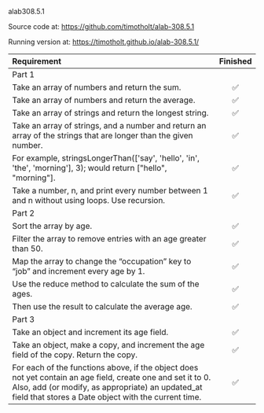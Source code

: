 alab308.5.1

Source code at: https://github.com/timotholt/alab-308.5.1

Running version at: https://timotholt.github.io/alab-308.5.1/

| Requirement | Finished |
| :--- | :---: |
| Part 1 |
|Take an array of numbers and return the sum. |✅|
|Take an array of numbers and return the average. |✅|
|Take an array of strings and return the longest string. |✅|
|Take an array of strings, and a number and return an array of the strings that are longer than the given number.  |✅|
|For example, stringsLongerThan(['say', 'hello', 'in', 'the', 'morning'], 3); would return ["hello", "morning"]. |✅|
|Take a number, n, and print every number between 1 and n without using loops. Use recursion. |✅|
| Part 2 |
|Sort the array by age. |✅|
|Filter the array to remove entries with an age greater than 50. |✅|
|Map the array to change the “occupation” key to “job” and increment every age by 1. |✅|
|Use the reduce method to calculate the sum of the ages. |✅|
|Then use the result to calculate the average age. |✅|
| Part 3 |
|Take an object and increment its age field.|✅|
|Take an object, make a copy, and increment the age field of the copy. Return the copy.|✅|
|For each of the functions above, if the object does not yet contain an age field, create one and set it to 0. Also, add (or modify, as appropriate) an updated_at field that stores a Date object with the current time.|✅|
